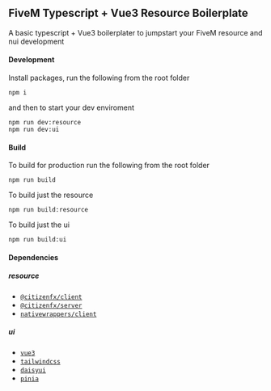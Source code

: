 ## FiveM Typescript + Vue3 Resource Boilerplate

A basic typescript + Vue3 boilerplater to jumpstart your FiveM resource and nui development

 #### Development
 Install packages, run the following from the root folder 

`npm i`
 
and then to start your dev enviroment

 ```
 npm run dev:resource
 npm run dev:ui
 ```

 #### Build

 To build for production run the following from the root folder

 `npm run build`

 To build just the resource 

 `npm run build:resource`

 To build just the ui

 `npm run build:ui`




#### Dependencies
 
 ##### resource 
 - [`@citizenfx/client`](https://www.npmjs.com/package/@citizenfx/client)
 - [`@citizenfx/server`](https://www.npmjs.com/package/@citizenfx/server)
 - [`nativewrappers/client`](https://www.npmjs.com/package/@nativewrappers/client)

 ##### ui
 - [`vue3`](https://vuejs.org/guide/introduction.html)
 - [`tailwindcss`](https://tailwindcss.com/)
 - [`daisyui`](https://daisyui.com/components/)
 - [`pinia`](https://pinia.vuejs.org/)


